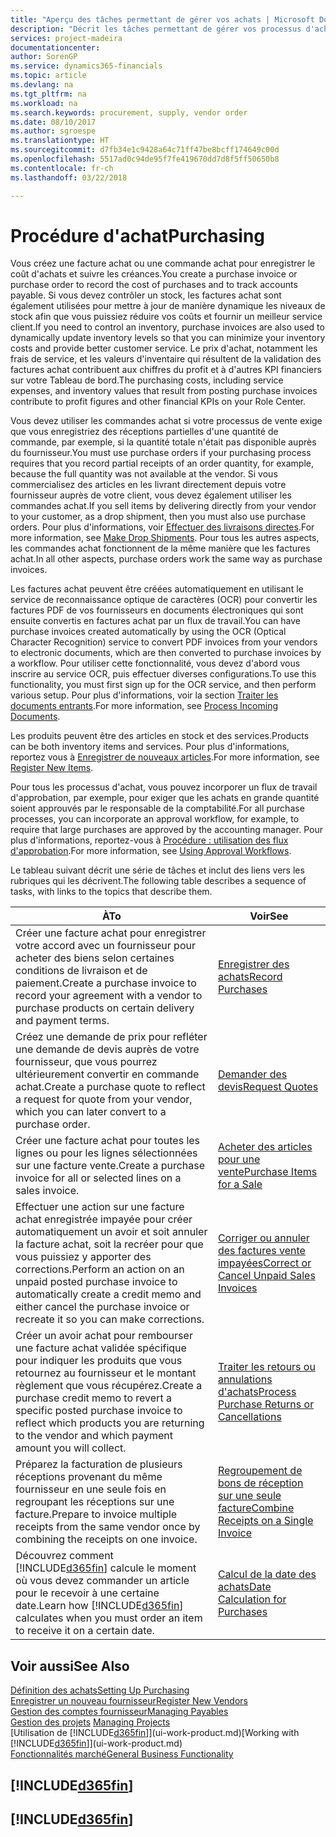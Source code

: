 ```yaml
---
title: "Aperçu des tâches permettant de gérer vos achats | Microsoft Docs"
description: "Décrit les tâches permettant de gérer vos processus d'achat ou d'approvisionnement, y compris le fonctionnement des factures achat et des commandes achat."
services: project-madeira
documentationcenter: 
author: SorenGP
ms.service: dynamics365-financials
ms.topic: article
ms.devlang: na
ms.tgt_pltfrm: na
ms.workload: na
ms.search.keywords: procurement, supply, vendor order
ms.date: 08/10/2017
ms.author: sgroespe
ms.translationtype: HT
ms.sourcegitcommit: d7fb34e1c9428a64c71ff47be8bcff174649c00d
ms.openlocfilehash: 5517ad0c94de95f7fe419670dd7d8f5ff50650b8
ms.contentlocale: fr-ch
ms.lasthandoff: 03/22/2018

---
```

# <a name="purchasing"></a><span data-ttu-id="0470d-103">Procédure d'achat</span><span class="sxs-lookup"><span data-stu-id="0470d-103">Purchasing</span></span>
<span data-ttu-id="0470d-104">Vous créez une facture achat ou une commande achat pour enregistrer le coût d'achats et suivre les créances.</span><span class="sxs-lookup"><span data-stu-id="0470d-104">You create a purchase invoice or purchase order to record the cost of purchases and to track accounts payable.</span></span> <span data-ttu-id="0470d-105">Si vous devez contrôler un stock, les factures achat sont également utilisées pour mettre à jour de manière dynamique les niveaux de stock afin que vous puissiez réduire vos coûts et fournir un meilleur service client.</span><span class="sxs-lookup"><span data-stu-id="0470d-105">If you need to control an inventory, purchase invoices are also used to dynamically update inventory levels so that you can minimize your inventory costs and provide better customer service.</span></span> <span data-ttu-id="0470d-106">Le prix d'achat, notamment les frais de service, et les valeurs d'inventaire qui résultent de la validation des factures achat contribuent aux chiffres du profit et à d'autres KPI financiers sur votre Tableau de bord.</span><span class="sxs-lookup"><span data-stu-id="0470d-106">The purchasing costs, including service expenses, and inventory values that result from posting purchase invoices contribute to profit figures and other financial KPIs on your Role Center.</span></span>

<span data-ttu-id="0470d-107">Vous devez utiliser les commandes achat si votre processus de vente exige que vous enregistriez des réceptions partielles d'une quantité de commande, par exemple, si la quantité totale n'était pas disponible auprès du fournisseur.</span><span class="sxs-lookup"><span data-stu-id="0470d-107">You must use purchase orders if your purchasing process requires that you record partial receipts of an order quantity, for example, because the full quantity was not available at the vendor.</span></span> <span data-ttu-id="0470d-108">Si vous commercialisez des articles en les livrant directement depuis votre fournisseur auprès de votre client, vous devez également utiliser les commandes achat.</span><span class="sxs-lookup"><span data-stu-id="0470d-108">If you sell items by delivering directly from your vendor to your customer, as a drop shipment, then you must also use purchase orders.</span></span> <span data-ttu-id="0470d-109">Pour plus d'informations, voir [Effectuer des livraisons directes](sales-how-drop-shipment.md).</span><span class="sxs-lookup"><span data-stu-id="0470d-109">For more information, see [Make Drop Shipments](sales-how-drop-shipment.md).</span></span> <span data-ttu-id="0470d-110">Pour tous les autres aspects, les commandes achat fonctionnent de la même manière que les factures achat.</span><span class="sxs-lookup"><span data-stu-id="0470d-110">In all other aspects, purchase orders work the same way as purchase invoices.</span></span>

<span data-ttu-id="0470d-111">Les factures achat peuvent être créées automatiquement en utilisant le service de reconnaissance optique de caractères (OCR) pour convertir les factures PDF de vos fournisseurs en documents électroniques qui sont ensuite convertis en factures achat par un flux de travail.</span><span class="sxs-lookup"><span data-stu-id="0470d-111">You can have purchase invoices created automatically by using the OCR (Optical Character Recognition) service to convert PDF invoices from your vendors to electronic documents, which are then converted to purchase invoices by a workflow.</span></span> <span data-ttu-id="0470d-112">Pour utiliser cette fonctionnalité, vous devez d'abord vous inscrire au service OCR, puis effectuer diverses configurations.</span><span class="sxs-lookup"><span data-stu-id="0470d-112">To use this functionality, you must first sign up for the OCR service, and then perform various setup.</span></span> <span data-ttu-id="0470d-113">Pour plus d'informations, voir la section [Traiter les documents entrants](across-process-income-documents.md).</span><span class="sxs-lookup"><span data-stu-id="0470d-113">For more information, see [Process Incoming Documents](across-process-income-documents.md).</span></span>      

<span data-ttu-id="0470d-114">Les produits peuvent être des articles en stock et des services.</span><span class="sxs-lookup"><span data-stu-id="0470d-114">Products can be both inventory items and services.</span></span> <span data-ttu-id="0470d-115">Pour plus d'informations, reportez vous à [Enregistrer de nouveaux articles](inventory-how-register-new-items.md).</span><span class="sxs-lookup"><span data-stu-id="0470d-115">For more information, see [Register New Items](inventory-how-register-new-items.md).</span></span>

<span data-ttu-id="0470d-116">Pour tous les processus d'achat, vous pouvez incorporer un flux de travail d'approbation, par exemple, pour exiger que les achats en grande quantité soient approuvés par le responsable de la comptabilité.</span><span class="sxs-lookup"><span data-stu-id="0470d-116">For all purchase processes, you can incorporate an approval workflow, for example, to require that large purchases are approved by the accounting manager.</span></span> <span data-ttu-id="0470d-117">Pour plus d'informations, reportez-vous à [Procédure : utilisation des flux d'approbation](across-how-use-approval-workflows.md).</span><span class="sxs-lookup"><span data-stu-id="0470d-117">For more information, see [Using Approval Workflows](across-how-use-approval-workflows.md).</span></span>

<span data-ttu-id="0470d-118">Le tableau suivant décrit une série de tâches et inclut des liens vers les rubriques qui les décrivent.</span><span class="sxs-lookup"><span data-stu-id="0470d-118">The following table describes a sequence of tasks, with links to the topics that describe them.</span></span>

| <span data-ttu-id="0470d-119">À</span><span class="sxs-lookup"><span data-stu-id="0470d-119">To</span></span> | <span data-ttu-id="0470d-120">Voir</span><span class="sxs-lookup"><span data-stu-id="0470d-120">See</span></span> |
| --- | --- |
| <span data-ttu-id="0470d-121">Créer une facture achat pour enregistrer votre accord avec un fournisseur pour acheter des biens selon certaines conditions de livraison et de paiement.</span><span class="sxs-lookup"><span data-stu-id="0470d-121">Create a purchase invoice to record your agreement with a vendor to purchase products on certain delivery and payment terms.</span></span> |[<span data-ttu-id="0470d-122">Enregistrer des achats</span><span class="sxs-lookup"><span data-stu-id="0470d-122">Record Purchases</span></span>](purchasing-how-record-purchases.md) |
|<span data-ttu-id="0470d-123">Créez une demande de prix pour refléter une demande de devis auprès de votre fournisseur, que vous pourrez ultérieurement convertir en commande achat.</span><span class="sxs-lookup"><span data-stu-id="0470d-123">Create a purchase quote to reflect a request for quote from your vendor, which you can later convert to a purchase order.</span></span>|[<span data-ttu-id="0470d-124">Demander des devis</span><span class="sxs-lookup"><span data-stu-id="0470d-124">Request Quotes</span></span>](purchasing-how-request-quotes.md)|
| <span data-ttu-id="0470d-125">Créer une facture achat pour toutes les lignes ou pour les lignes sélectionnées sur une facture vente.</span><span class="sxs-lookup"><span data-stu-id="0470d-125">Create a purchase invoice for all or selected lines on a sales invoice.</span></span> |[<span data-ttu-id="0470d-126">Acheter des articles pour une vente</span><span class="sxs-lookup"><span data-stu-id="0470d-126">Purchase Items for a Sale</span></span>](purchasing-how-purchase-products-sale.md) |
| <span data-ttu-id="0470d-127">Effectuer une action sur une facture achat enregistrée impayée pour créer automatiquement un avoir et soit annuler la facture achat, soit la recréer pour que vous puissiez y apporter des corrections.</span><span class="sxs-lookup"><span data-stu-id="0470d-127">Perform an action on an unpaid posted purchase invoice to automatically create a credit memo and either cancel the purchase invoice or recreate it so you can make corrections.</span></span> |[<span data-ttu-id="0470d-128">Corriger ou annuler des factures vente impayées</span><span class="sxs-lookup"><span data-stu-id="0470d-128">Correct or Cancel Unpaid Sales Invoices</span></span>](purchasing-how-correct-cancel-unpaid-purchase-invoices.md) |
| <span data-ttu-id="0470d-129">Créer un avoir achat pour rembourser une facture achat validée spécifique pour indiquer les produits que vous retournez au fournisseur et le montant règlement que vous récupérez.</span><span class="sxs-lookup"><span data-stu-id="0470d-129">Create a purchase credit memo to revert a specific posted purchase invoice to reflect which products you are returning to the vendor and which payment amount you will collect.</span></span> |[<span data-ttu-id="0470d-130">Traiter les retours ou annulations d'achats</span><span class="sxs-lookup"><span data-stu-id="0470d-130">Process Purchase Returns or Cancellations</span></span>](purchasing-how-register-new-vendors.md) |
|<span data-ttu-id="0470d-131">Préparez la facturation de plusieurs réceptions provenant du même fournisseur en une seule fois en regroupant les réceptions sur une facture.</span><span class="sxs-lookup"><span data-stu-id="0470d-131">Prepare to invoice multiple receipts from the same vendor once by combining the receipts on one invoice.</span></span>|[<span data-ttu-id="0470d-132">Regroupement de bons de réception sur une seule facture</span><span class="sxs-lookup"><span data-stu-id="0470d-132">Combine Receipts on a Single Invoice</span></span>](purchasing-how-to-combine-receipts.md)|
| <span data-ttu-id="0470d-133">Découvrez comment [!INCLUDE[d365fin](includes/d365fin_md.md)] calcule le moment où vous devez commander un article pour le recevoir à une certaine date.</span><span class="sxs-lookup"><span data-stu-id="0470d-133">Learn how [!INCLUDE[d365fin](includes/d365fin_md.md)] calculates when you must order an item to receive it on a certain date.</span></span>|[<span data-ttu-id="0470d-134">Calcul de la date des achats</span><span class="sxs-lookup"><span data-stu-id="0470d-134">Date Calculation for Purchases</span></span>](purchasing-date-calculation-for-purchases.md)|

## <a name="see-also"></a><span data-ttu-id="0470d-135">Voir aussi</span><span class="sxs-lookup"><span data-stu-id="0470d-135">See Also</span></span>
[<span data-ttu-id="0470d-136">Définition des achats</span><span class="sxs-lookup"><span data-stu-id="0470d-136">Setting Up Purchasing</span></span>](purchasing-setup-purchasing.md)  
[<span data-ttu-id="0470d-137">Enregistrer un nouveau fournisseur</span><span class="sxs-lookup"><span data-stu-id="0470d-137">Register New Vendors</span></span>](purchasing-how-register-new-vendors.md)  
[<span data-ttu-id="0470d-138">Gestion des comptes fournisseur</span><span class="sxs-lookup"><span data-stu-id="0470d-138">Managing Payables</span></span>](payables-manage-payables.md)  
<span data-ttu-id="0470d-139">[Gestion des projets](projects-manage-projects.md)  </span><span class="sxs-lookup"><span data-stu-id="0470d-139">[Managing Projects](projects-manage-projects.md)  </span></span>  
<span data-ttu-id="0470d-140">[Utilisation de [!INCLUDE[d365fin](includes/d365fin_md.md)]](ui-work-product.md)</span><span class="sxs-lookup"><span data-stu-id="0470d-140">[Working with [!INCLUDE[d365fin](includes/d365fin_md.md)]](ui-work-product.md)</span></span>  
[<span data-ttu-id="0470d-141">Fonctionnalités marché</span><span class="sxs-lookup"><span data-stu-id="0470d-141">General Business Functionality</span></span>](ui-across-business-areas.md)

## [!INCLUDE[d365fin](includes/free_trial_md.md)]  
## [!INCLUDE[d365fin](includes/training_link_md.md)]

